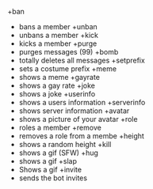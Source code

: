 +ban
- bans a member 
+unban
- unbans a member
+kick 
- kicks a member
+purge
- purges messages (99)
+bomb
- totally deletes all messages
+setprefix
- sets a costume prefix 
+meme
- shows a meme
+gayrate
- shows a gay rate
+joke
- shows a joke
+userinfo
- shows a users information
+serverinfo
- shows server information
+avatar
- shows a picture of your avatar
+role
- roles a member
+remove
- removes a role from a membe
+height
- shows a random height
+kill
- shows a gif (SFW)
+hug 
- shows a gif 
+slap 
- Shows a gif
+invite
- sends the bot invites
